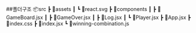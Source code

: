##폴더구조
📦src
 ┣ 📂assets
 ┃ ┗ 📜react.svg
 ┣ 📂components
 ┃ ┣ 📜GameBoard.jsx
 ┃ ┣ 📜GameOver.jsx
 ┃ ┣ 📜Log.jsx
 ┃ ┗ 📜Player.jsx
 ┣ 📜App.jsx
 ┣ 📜index.css
 ┣ 📜index.jsx
 ┗ 📜winning-combination.js
